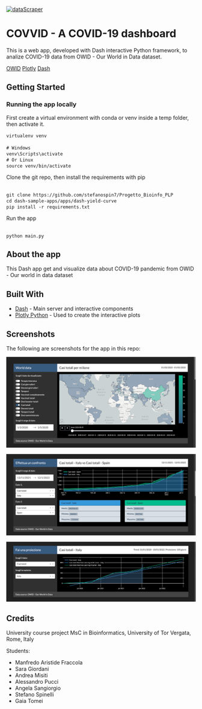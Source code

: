 [![dataScraper](https://github.com/stefanospin7/Progetto_Bioinfo_PLP/actions/workflows/dataScraper.yml/badge.svg)](https://github.com/stefanospin7/Progetto_Bioinfo_PLP/actions/workflows/dataScraper.yml)

# COVVID - A COVID-19 dashboard

This is a web app, developed with Dash interactive Python framework, to analize COVID-19 data from OWID - Our World in Data dataset.

[OWID](https://github.com/owid/covid-19-data/blob/master/public/data/owid-covid-data.csv)
[Plotly](https://plot.ly/)
[Dash](https://plot.ly/dash)

## Getting Started

### Running the app locally

First create a virtual environment with conda or venv inside a temp folder, then activate it.

```
virtualenv venv

# Windows
venv\Scripts\activate
# Or Linux
source venv/bin/activate

```

Clone the git repo, then install the requirements with pip

```

git clone https://github.com/stefanospin7/Progetto_Bioinfo_PLP
cd dash-sample-apps/apps/dash-yield-curve
pip install -r requirements.txt

```

Run the app

```

python main.py

```

## About the app

This Dash app get and visualize data about COVID-19 pandemic from OWID - Our world in data dataset

## Built With

- [Dash](https://dash.plot.ly/) - Main server and interactive components
- [Plotly Python](https://plot.ly/python/) - Used to create the interactive plots

## Screenshots

The following are screenshots for the app in this repo:

![Screenshot1](screenshots/screenshot1.png)

![Screenshot2](screenshots/screenshot2.png)

![Screenshot3](screenshots/screenshot3.png)

## Credits

University course project
MsC in Bioinformatics, University of Tor Vergata, Rome, Italy

Students:
- Manfredo Aristide Fraccola
- Sara Giordani
- Andrea Misiti
- Alessandro Pucci
- Angela Sangiorgio
- Stefano Spinelli
- Gaia Tomei

